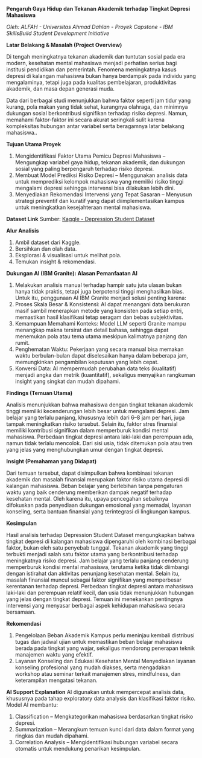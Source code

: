 **Pengaruh Gaya Hidup dan Tekanan Akademik terhadap Tingkat Depresi Mahasiswa**

*Oleh: ALFAH - Universitas Ahmad Dahlan - Proyek Capstone - IBM SkillsBuild Student Development Initiative*

**Latar Belakang & Masalah (Project Overview)**

Di tengah meningkatnya tekanan akademik dan tuntutan sosial pada era modern, kesehatan mental mahasiswa menjadi perhatian serius bagi institusi pendidikan dan pemerintah. Fenomena meningkatnya kasus depresi di kalangan mahasiswa bukan hanya berdampak pada individu yang mengalaminya, tetapi juga pada kualitas pembelajaran, produktivitas akademik, dan masa depan generasi muda.

Data dari berbagai studi menunjukkan bahwa faktor seperti jam tidur yang kurang, pola makan yang tidak sehat, kurangnya olahraga, dan minimnya dukungan sosial berkontribusi signifikan terhadap risiko depresi. Namun, memahami faktor-faktor ini secara akurat seringkali sulit karena kompleksitas hubungan antar variabel serta beragamnya latar belakang mahasiswa..

**Tujuan Utama Proyek**
1. Mengidentifikasi Faktor Utama Pemicu Depresi Mahasiswa – Mengungkap variabel gaya hidup, tekanan akademik, dan dukungan sosial yang paling berpengaruh terhadap risiko depresi.
2. Membuat Model Prediksi Risiko Depresi – Menggunakan analisis data untuk memprediksi kelompok mahasiswa yang memiliki risiko tinggi mengalami depresi sehingga intervensi bisa dilakukan lebih dini.
3. Menyediakan Rekomendasi Intervensi yang Tepat Sasaran – Menyusun strategi preventif dan kuratif yang dapat diimplementasikan kampus untuk meningkatkan kesejahteraan mental mahasiswa.

**Dataset Link**
   Sumber: [Kaggle - Depression Student Dataset](https://www.kaggle.com/code/onydrive/eda-depression-student-dataset/input)  

**Alur Analisis**
1. Ambil dataset dari Kaggle.  
2. Bersihkan dan olah data.  
3. Eksplorasi & visualisasi untuk melihat pola.  
4. Temukan insight & rekomendasi.

**Dukungan AI (IBM Granite): Alasan Pemanfaatan AI**

1. Melakukan analisis manual terhadap hampir satu juta ulasan bukan hanya tidak praktis, tetapi juga berpotensi tinggi menghasilkan bias. Untuk itu, penggunaan AI IBM Granite menjadi solusi penting karena:
2. Proses Skala Besar & Konsistensi: AI dapat menangani data berukuran masif sambil menerapkan metode yang konsisten pada setiap entri, memastikan hasil klasifikasi tetap seragam dan bebas subjektivitas.
3. Kemampuan Memahami Konteks: Model LLM seperti Granite mampu menangkap makna tersirat dan detail bahasa, sehingga dapat menemukan pola atau tema utama meskipun kalimatnya panjang dan rumit.
4. Penghematan Waktu: Pekerjaan yang secara manual bisa memakan waktu berbulan-bulan dapat diselesaikan hanya dalam beberapa jam, memungkinkan pengambilan keputusan yang lebih cepat.
5. Konversi Data: AI mempermudah perubahan data teks (kualitatif) menjadi angka dan metrik (kuantitatif), sekaligus menyajikan rangkuman insight yang singkat dan mudah dipahami.

**Findings (Temuan Utama)**

Analisis menunjukkan bahwa mahasiswa dengan tingkat tekanan akademik tinggi memiliki kecenderungan lebih besar untuk mengalami depresi. Jam belajar yang terlalu panjang, khususnya lebih dari 6–8 jam per hari, juga tampak meningkatkan risiko tersebut. Selain itu, faktor stres finansial memiliki kontribusi signifikan dalam memperburuk kondisi mental mahasiswa. Perbedaan tingkat depresi antara laki-laki dan perempuan ada, namun tidak terlalu mencolok. Dari sisi usia, tidak ditemukan pola atau tren yang jelas yang menghubungkan umur dengan tingkat depresi.

**Insight (Pemahaman yang Didapat)**

Dari temuan tersebut, dapat disimpulkan bahwa kombinasi tekanan akademik dan masalah finansial merupakan faktor risiko utama depresi di kalangan mahasiswa. Beban belajar yang berlebihan tanpa pengaturan waktu yang baik cenderung memberikan dampak negatif terhadap kesehatan mental. Oleh karena itu, upaya pencegahan sebaiknya difokuskan pada penyediaan dukungan emosional yang memadai, layanan konseling, serta bantuan finansial yang terintegrasi di lingkungan kampus.

**Kesimpulan**

Hasil analisis terhadap Depression Student Dataset mengungkapkan bahwa tingkat depresi di kalangan mahasiswa dipengaruhi oleh kombinasi berbagai faktor, bukan oleh satu penyebab tunggal. Tekanan akademik yang tinggi terbukti menjadi salah satu faktor utama yang berkontribusi terhadap meningkatnya risiko depresi. Jam belajar yang terlalu panjang cenderung memperburuk kondisi mental mahasiswa, terutama ketika tidak diimbangi dengan istirahat dan aktivitas penunjang kesehatan mental. Selain itu, masalah finansial muncul sebagai faktor signifikan yang memperbesar kerentanan terhadap depresi. Perbedaan tingkat depresi antara mahasiswa laki-laki dan perempuan relatif kecil, dan usia tidak menunjukkan hubungan yang jelas dengan tingkat depresi. Temuan ini menekankan pentingnya intervensi yang menyasar berbagai aspek kehidupan mahasiswa secara bersamaan.

**Rekomendasi**

1. Pengelolaan Beban Akademik
Kampus perlu meninjau kembali distribusi tugas dan jadwal ujian untuk memastikan beban belajar mahasiswa berada pada tingkat yang wajar, sekaligus mendorong penerapan teknik manajemen waktu yang efektif.
2. Layanan Konseling dan Edukasi Kesehatan Mental
Menyediakan layanan konseling profesional yang mudah diakses, serta mengadakan workshop atau seminar terkait manajemen stres, mindfulness, dan keterampilan mengatasi tekanan.

**AI Support Explanation**
AI digunakan untuk mempercepat analisis data, khususnya pada tahap exploratory data analysis dan klasifikasi faktor risiko. Model AI membantu:
1. Classification – Mengkategorikan mahasiswa berdasarkan tingkat risiko depresi.
2. Summarization – Merangkum temuan kunci dari data dalam format yang ringkas dan mudah dipahami.
3. Correlation Analysis – Mengidentifikasi hubungan variabel secara otomatis untuk mendukung penarikan kesimpulan.
